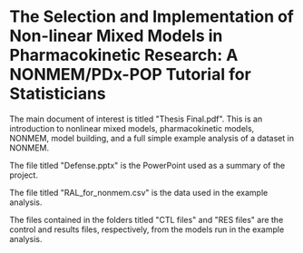 # The Selection and Implementation of Non-linear Mixed Models in Pharmacokinetic Research: A NONMEM/PDx-POP Tutorial for Statisticians

The main document of interest is titled "Thesis Final.pdf". This is an introduction to nonlinear mixed models, pharmacokinetic models, NONMEM, model building, and a full simple example analysis of a dataset in NONMEM.

The file titled "Defense.pptx" is the PowerPoint used as a summary of the project.

The file titled "RAL_for_nonmem.csv" is the data used in the example analysis.

The files contained in the folders titled "CTL files" and "RES files" are the control and results files, respectively, from the models run in the example analysis.
